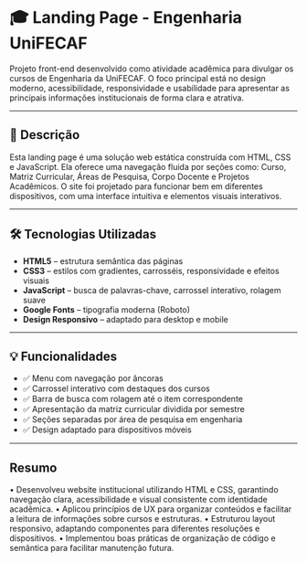 # 🎓 Landing Page - Engenharia UniFECAF

Projeto front-end desenvolvido como atividade acadêmica para divulgar os cursos de Engenharia da UniFECAF. O foco principal está no design moderno, acessibilidade, responsividade e usabilidade para apresentar as principais informações institucionais de forma clara e atrativa.

---

## 📌 Descrição

Esta landing page é uma solução web estática construída com HTML, CSS e JavaScript. Ela oferece uma navegação fluida por seções como: Curso, Matriz Curricular, Áreas de Pesquisa, Corpo Docente e Projetos Acadêmicos. O site foi projetado para funcionar bem em diferentes dispositivos, com uma interface intuitiva e elementos visuais interativos.

---

## 🛠 Tecnologias Utilizadas

- **HTML5** – estrutura semântica das páginas
- **CSS3** – estilos com gradientes, carrosséis, responsividade e efeitos visuais
- **JavaScript** – busca de palavras-chave, carrossel interativo, rolagem suave
- **Google Fonts** – tipografia moderna (Roboto)
- **Design Responsivo** – adaptado para desktop e mobile

---

## 💡 Funcionalidades

- ✅ Menu com navegação por âncoras
- ✅ Carrossel interativo com destaques dos cursos
- ✅ Barra de busca com rolagem até o item correspondente
- ✅ Apresentação da matriz curricular dividida por semestre
- ✅ Seções separadas por área de pesquisa em engenharia
- ✅ Design adaptado para dispositivos móveis

---
## Resumo

• Desenvolveu website institucional utilizando HTML e CSS, garantindo navegação clara, acessibilidade e visual consistente com identidade acadêmica.
• Aplicou princípios de UX para organizar conteúdos e facilitar a leitura de informações sobre cursos e estruturas.
• Estruturou layout responsivo, adaptando componentes para diferentes resoluções e dispositivos.
• Implementou boas práticas de organização de código e semântica para facilitar manutenção futura.


